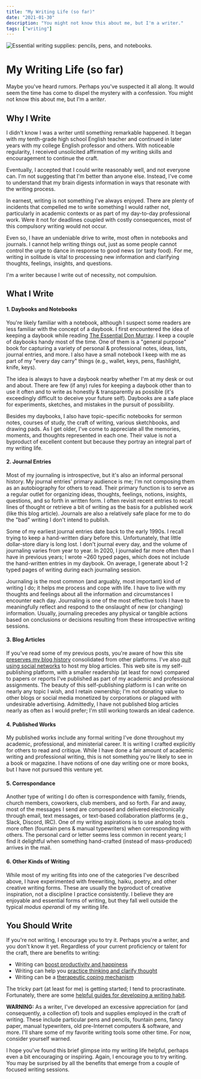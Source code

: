 ```yaml
---
title: "My Writing Life (so far)"
date: "2021-01-30"
description: "You might not know this about me, but I'm a writer."
tags: ["writing"]
---
```


![Essential writing supplies: pencils, pens, and notebooks.](https://kmsmedia.kevansizemore.com/image/2021-01-30_writing_supplies.jpeg)

# My Writing Life (so far)

Maybe you've heard rumors. Perhaps you've suspected it all along. It would seem the time has come to dispel the mystery with a confession. You might not know this about me, but I'm a *writer*.

## Why I Write

I didn't know I was a writer until something remarkable happened. It began with my tenth-grade high school English teacher and continued in later years with my college English professor and others. With noticeable regularity, I received unsolicited affirmation of my writing skills and encouragement to continue the craft.

Eventually, I accepted that I could write reasonably well, and not everyone can. I'm not suggesting that I'm better than anyone else. Instead, I've come to understand that my brain digests information in ways that resonate with the writing process. 

In earnest, writing is not something I've always enjoyed. There are plenty of incidents that compelled me to write something I would rather not, particularly in academic contexts or as part of my day-to-day professional work. Were it not for deadlines coupled with costly consequences, most of this compulsory writing would not occur.

Even so, I have an undeniable drive to write, most often in notebooks and journals. I cannot help writing things out, just as some people cannot control the urge to dance in response to good news (or tasty food). For me, writing in solitude is vital to processing new information and clarifying thoughts, feelings, insights, and questions.

I'm a writer because I write out of necessity, not compulsion.

## What I Write

#### 1. Daybooks and Notebooks

You're likely familiar with a notebook, although I suspect some readers are less familiar with the concept of a daybook. I first encountered the idea of keeping a daybook while reading [The Essential Don Murray](https://www.amazon.com/Essential-Don-Murray-Americas-Greatest/dp/0867096004). I keep a couple of daybooks handy most of the time. One of them is a "general purpose" book for capturing a variety of personal & professional notes, ideas, lists, journal entries, and more. I also have a small notebook I keep with me as part of my "every day carry" things (e.g., wallet, keys, pens, flashlight, knife, keys). 

The idea is always to have a daybook nearby whether I'm at my desk or out and about. There are few (if any) rules for keeping a daybook other than to use it often and to write as honestly & transparently as possible (it's exceedingly difficult to deceive your future self). Daybooks are a safe place for experiments, sketches, and mistakes in the pursuit of possibility.

Besides my daybooks, I also have topic-specific notebooks for sermon notes, courses of study, the craft of writing, various sketchbooks, and drawing pads. As I get older, I've come to appreciate all the memories, moments, and thoughts represented in each one. Their value is not a byproduct of excellent content but because they portray an integral part of my writing life.

#### 2. Journal Entries

Most of my journaling is introspective, but it's also an informal personal history. My journal entries' primary audience is me; I'm not composing them as an autobiography for others to read. Their primary function is to serve as a regular outlet for organizing ideas, thoughts, feelings, notions, insights, questions, and so forth in written form. I often revisit recent entries to recall lines of thought or retrieve a bit of writing as the basis for a published work (like this blog article). Journals are also a relatively safe place for me to do the "bad" writing I don't intend to publish. 

Some of my earliest journal entries date back to the early 1990s. I recall trying to keep a hand-written diary before this. Unfortunately, that little dollar-store diary is long lost. I don't journal every day, and the volume of journaling varies from year to year. In 2020, I journaled far more often than I have in previous years; I wrote ~260 typed pages, which does not include the hand-written entries in my daybook. On average, I generate about 1-2 typed pages of writing during each journaling session.

Journaling is the most common (and arguably, most important) kind of writing I do; it helps me process and cope with life. I have to live with my thoughts and feelings about all the information and circumstances I encounter each day. Journaling is one of the most effective tools I have to meaningfully reflect and respond to the onslaught of new (or changing) information. Usually, journaling precedes any physical or tangible actions based on conclusions or decisions resulting from these introspective writing sessions.

#### 3. Blog Articles

If you've read some of my previous posts, you're aware of how this site [preserves my blog history](https://kevansizemore.com/blog/2020/03/23/preserving-blog-history/) consolidated from other platforms. I've also [quit using social networks](https://kevansizemore.com/blog/2020/08/01/quitting-antisocial-media/) to host my blog articles. This web site is my self-publishing platform, with a smaller readership (at least for now) compared to papers or reports I've published as part of my academic and professional assignments. The beauty of this self-publishing platform is I can write on nearly any topic I wish, and I retain ownership; I'm not donating value to other blogs or social media monetized by corporations or plagued with undesirable advertising. Admittedly, I have not published blog articles nearly as often as I would prefer; I'm still working towards an ideal cadence.

#### 4. Published Works

My published works include any formal writing I've done throughout my academic, professional, and ministerial career. It is writing I crafted explicitly for others to read and critique. While I have done a fair amount of academic writing and professional writing, this is not something you're likely to see in a book or magazine. I have notions of one day writing one or more books, but I have not pursued this venture yet.

#### 5. Correspondance

Another type of writing I do often is correspondence with family, friends, church members, coworkers, club members, and so forth. Far and away, most of the messages I send are composed and delivered electronically through email, text messages, or text-based collaboration platforms (e.g., Slack, Discord, IRC).  One of my writing aspirations is to use analog tools more often (fountain pens & manual typewriters) when corresponding with others. The personal card or letter seems less common in recent years; I find it delightful when something hand-crafted (instead of mass-produced) arrives in the mail.

#### 6. Other Kinds of Writing

While most of my writing fits into one of the categories I've described above, I have experimented with freewriting, haiku, poetry, and other creative writing forms. These are usually the byproduct of creative inspiration, not a discipline I practice consistently. I believe they are enjoyable and essential forms of writing, but they fall well outside the typical *modus operandi* of my writing life.

## You Should Write

If you're not writing, I encourage you to try it. Perhaps you're a writer, and you don't know it yet. Regardless of your current proficiency or talent for the craft, there are benefits to writing:

* Writing can [boost productivity and happiness](https://www.msn.com/en-us/money/smallbusiness/writing-just-3-sentences-each-day-can-massively-boost-your-productivity-and-happiness/ar-BB1d8vUL)
* Writing can help you [practice thinking and clarify thought](https://ia.net/writer/support/writing-tips/lectures-on-style)
* Writing can be a [therapeutic coping mechanism](https://lifehacker.com/the-psychological-benefits-of-writing-regularly-1783693547)

The tricky part (at least for me) is getting started; I tend to procrastinate. Fortunately, there are some [helpful guides for developing a writing habit](https://thesweetsetup.com/daily-writing-habit/). 

**WARNING:** As a writer, I've developed an excessive appreciation for (and consequently, a collection of) tools and supplies employed in the craft of writing. These include particular pens and pencils, fountain pens, fancy paper, manual typewriters, old pre-Internet computers & software, and more. I'll share some of my favorite writing tools some other time. For now, consider yourself warned.

I hope you've found this brief glimpse into my writing life helpful, perhaps even a bit encouraging or inspiring. Again, I encourage you to try writing. You may be surprised by all the benefits that emerge from a couple of focused writing sessions.
